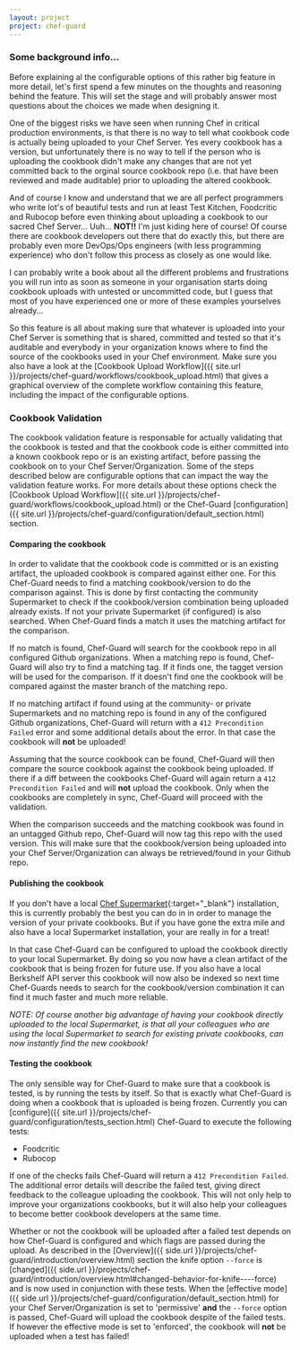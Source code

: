 ```yaml
---
layout: project
project: chef-guard
---
```


### Some background info...
Before explaining al the configurable options of this rather big feature in more detail, let's first spend a few minutes on the thoughts and reasoning behind the feature. This will set the stage and will probably answer most questions about the choices we made when designing it.

One of the biggest risks we have seen when running Chef in critical production environments, is that there is no way to tell what cookbook code is actually being uploaded to your Chef Server. Yes every cookbook has a version, but unfortunately there is no way to tell if the person who is uploading the cookbook didn't make any changes that are not yet committed back to the orginal source cookbook repo (i.e. that have been reviewed and made auditable) prior to uploading the altered cookbook.

And of course I know and understand that we are all perfect programmers who write lot's of beautiful tests and run at least Test Kitchen, Foodcritic and Rubocop before even thinking about uploading a cookbook to our sacred Chef Server... Uuh... **NOT!!** I'm just kiding here of course! Of course there are cookbook developers out there that do exactly this, but there are probably even more DevOps/Ops engineers (with less programming experience) who don't follow this process as closely as one would like.

I can probably write a book about all the different problems and frustrations you will run into as soon as someone in your organisation starts doing cookbook uploads with untested or uncommitted code, but I guess that most of you have experienced one or more of these examples yourselves already...

So this feature is all about making sure that whatever is uploaded into your Chef Server is something that is shared, committed and tested so that it's auditable and everybody in your organization knows where to find the source of the cookbooks used in your Chef environment. Make sure you also have a look at the [Cookbook Upload Workflow]({{ site.url }}/projects/chef-guard/workflows/cookbook_upload.html) that gives a graphical overview of the complete workflow containing this feature, including the impact of the configurable options.

### Cookbook Validation
The cookbook validation feature is responsable for actually validating that the cookbook is tested and that the cookbook code is either committed into a known cookbook repo or is an existing artifact, before passing the cookbook on to your Chef Server/Organization. Some of the steps described below are configurable options that can impact the way the validation feature works. For more details about these options check the [Cookbook Upload Workflow]({{ site.url }}/projects/chef-guard/workflows/cookbook_upload.html) or the Chef-Guard [configuration]({{ site.url }}/projects/chef-guard/configuration/default_section.html) section.

#### Comparing the cookbook
In order to validate that the cookbook code is committed or is an existing artifact, the uploaded cookbook is compared against either one. For this Chef-Guard needs to find a matching cookbook/version to do the comparison against. This is done by first contacting the community Supermarket to check if the cookbook/version combination being uploaded already exists. If not your private Supermarket (if configured) is also searched. When Chef-Guard finds a match it uses the matching artifact for the comparison.

If no match is found, Chef-Guard will search for the cookbook repo in all configured Github organizations. When a matching repo is found, Chef-Guard will also try to find a matching tag. If it finds one, the tagget version will be used for the comparison. If it doesn't find one the cookbook will be compared against the master branch of the matching repo.

If no matching artifact if found using at the community- or private Supermarkets and no matching repo is found in any of the configured Github organizations, Chef-Guard will return with a `412 Precondition Failed` error and some additional details about the error. In that case the cookbook will **not** be uploaded!

Assuming that the source cookbook can be found, Chef-Guard will then compare the source cookbook against the cookbook being uploaded. If there if a diff between the cookbooks Chef-Guard will again return a `412 Precondition Failed` and will **not** upload the cookbook. Only when the cookbooks are completely in sync, Chef-Guard will proceed with the validation.

When the comparison succeeds and the matching cookbook was found in an untagged Github repo, Chef-Guard will now tag this repo with the used version. This will make sure that the cookbook/version being uploaded into your Chef Server/Organization can always be retrieved/found in your Github repo.

#### Publishing the cookbook
If you don't have a local [Chef Supermarket](https://github.com/opscode/supermarket){:target="_blank"} installation, this is currently probably the best you can do in in order to manage the version of your private cookbooks. But if you have gone the extra mile and also have a local Supermarket installation, your are really in for a treat!

In that case Chef-Guard can be configured to upload the cookbook directly to your local Supermarket. By doing so you now have a clean artifact of the cookbook that is being frozen for future use. If you also have a local Berkshelf API server this cookbook will now also be indexed so next time Chef-Guards needs to search for the cookbook/version combination it can find it much faster and much more reliable.

_NOTE: Of course another big advantage of having your cookbook directly uploaded to the local Supermarket, is that all your colleagues who are using the local Supermarket to search for existing private cookbooks, can now instantly find the new cookbook!_

#### Testing the cookbook
The only sensible way for Chef-Guard to make sure that a cookbook is tested, is by running the tests by itself. So that is exactly what Chef-Guard is doing when a cookbook that is uploaded is being frozen. Currently you can [configure]({{ site.url }}/projects/chef-guard/configuration/tests_section.html) Chef-Guard to execute the following tests:

- Foodcritic
- Rubocop

If one of the checks fails Chef-Guard will return a `412 Precondition Failed`. The additional error details will describe the failed test, giving direct feedback to the colleague uploading the cookbook. This will not only help to improve your organizations cookbooks, but it will also help your colleagues to become better cookbook developers at the same time.

Whether or not the cookbook will be uploaded after a failed test depends on how Chef-Guard is configured and which flags are passed during the upload. As described in the [Overview]({{ side.url }}/projects/chef-guard/introduction/overview.html) section the knife option `--force` is [changed]({{ side.url }}/projects/chef-guard/introduction/overview.html#changed-behavior-for-knife----force) and is now used in conjunction with these tests. When the [effective mode]({{ side.url }}/projects/chef-guard/configuration/default_section.html) for your Chef Server/Organization is set to 'permissive' **and** the `--force` option is passed, Chef-Guard will upload the cookbook despite of the failed tests. If however the effective mode is set to 'enforced', the cookbook will **not** be uploaded when a test has failed!
